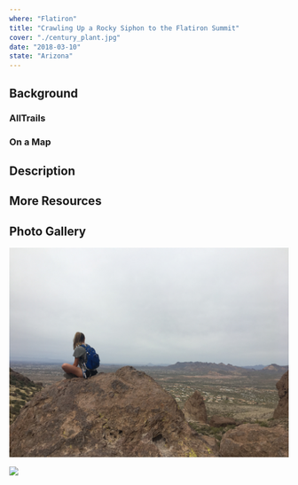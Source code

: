 ```yaml
---
where: "Flatiron"
title: "Crawling Up a Rocky Siphon to the Flatiron Summit"
cover: "./century_plant.jpg"
date: "2018-03-10"
state: "Arizona"
---
```


## Background

### AllTrails

### On a Map

## Description

## More Resources

## Photo Gallery

![](./me.jpg)

![](./siphon.jpg)
